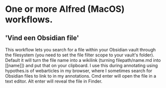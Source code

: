 # One or more Alfred (MacOS) workflows. 

## 'Vind een Obsidian file'
This workflow lets you search for a file within your Obsidian vault through the filesystem (you need to set the file filter scope to your vault's folder).
Default it will turn the file name into a wikilink (turning filepath/name.md into [[name]]) and put that on your clipboard.
I use this during annotating using hypothes.is of webarticles in my browser, where I sometimes search for Obsidian files to link to in my annotations.
Cmd enter will open the file in a text editor.
Alt enter will reveal the file in Finder.
